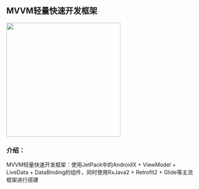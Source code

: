 ## MVVM轻量快速开发框架

<img src="https://github.com/azhon/TODO-MVVM/blob/master/img/img_1.png" width="300">

### 介绍：

MVVM轻量快速开发框架：使用JetPack中的AndroidX + ViewModel + LiveData +
DataBinding的组件，同时使用RxJava2 + Retrofit2 + Glide等主流框架进行搭建